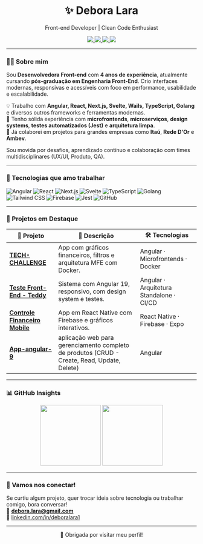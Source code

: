 <h1 align="center">✨ Debora Lara</h1>
<p align="center">Front-end Developer | Clean Code Enthusiast</p>

<p align="center">
  <a href="https://www.linkedin.com/in/deboralara/" target="_blank">
    <img src="https://img.shields.io/badge/-LinkedIn-0A66C2?style=for-the-badge&logo=linkedin&logoColor=white"/>
  </a>
  <a href="mailto:debora.lara@gmail.com">
    <img src="https://img.shields.io/badge/-Email-EA4335?style=for-the-badge&logo=gmail&logoColor=white"/>
  </a>
  <a href="https://www.linkedin.com/in/deboralara/" target="_blank">
    <img src="https://img.shields.io/badge/-Portfólio-6e40c9?style=for-the-badge&logo=web&logoColor=white"/>
  </a>
  <a href="https://drive.google.com/file/d/1Zh_qBqLsdiheaUG9XTnXSTCOoJKIcXBO/view?usp=sharing" target="_blank">
    <img src="https://img.shields.io/badge/-Currículo-111111?style=for-the-badge&logo=google-drive"/>
  </a>
</p>

---

### 👩‍💻 Sobre mim

Sou **Desenvolvedora Front-end** com **4 anos de experiência**, atualmente cursando **pós-graduação em Engenharia Front-End**. Crio interfaces modernas, responsivas e acessíveis com foco em performance, usabilidade e escalabilidade.

💡 Trabalho com **Angular, React, Next.js, Svelte, Wails, TypeScript, Golang** e diversos outros frameworks e ferramentas modernas.  
🧠 Tenho sólida experiência com **microfrontends**, **microserviços**, **design systems**, **testes automatizados (Jest)** e **arquitetura limpa**.  
🤝 Já colaborei em projetos para grandes empresas como **Itaú**, **Rede D'Or** e **Ambev**.

Sou movida por desafios, aprendizado contínuo e colaboração com times multidisciplinares (UX/UI, Produto, QA).  

---

### 🚀 Tecnologias que amo trabalhar

![Angular](https://img.shields.io/badge/-Angular-DD0031?style=flat&logo=angular&logoColor=white)
![React](https://img.shields.io/badge/-React-61DAFB?style=flat&logo=react)
![Next.js](https://img.shields.io/badge/-Next.js-000000?style=flat&logo=next.js)
![Svelte](https://img.shields.io/badge/-Svelte-FF3E00?style=flat&logo=svelte&logoColor=white)
![TypeScript](https://img.shields.io/badge/-TypeScript-3178C6?style=flat&logo=typescript)
![Golang](https://img.shields.io/badge/-Go-00ADD8?style=flat&logo=go)
![Tailwind CSS](https://img.shields.io/badge/-TailwindCSS-38B2AC?style=flat&logo=tailwind-css)
![Firebase](https://img.shields.io/badge/-Firebase-FFCA28?style=flat&logo=firebase)
![Jest](https://img.shields.io/badge/-Jest-C21325?style=flat&logo=jest)
![GitHub](https://img.shields.io/badge/-GitHub-181717?style=flat&logo=github)

---

### 📌 Projetos em Destaque

| 🌟 Projeto | 💬 Descrição | 🛠️ Tecnologias |
|-----------|--------------|----------------|
| [**TECH-CHALLENGE**](https://github.com/DeboraLara1/DeboraLara1-TECH-CHALLENGE) | App com gráficos financeiros, filtros e arquitetura MFE com Docker. | Angular · Microfrontends · Docker |
| [**Teste Front-End - Teddy**](https://github.com/DeboraLara1/teste-frontend-teddy) | Sistema com Angular 19, responsivo, com design system e testes. | Angular · Arquitetura Standalone · CI/CD |
| [**Controle Financeiro Mobile**](https://github.com/DeboraLara1/controle-financeiro-mobile) | App em React Native com Firebase e gráficos interativos. | React Native · Firebase · Expo |
| [**App-angular-9**](https://github.com/DeboraLara1/App-angular-9/blob/master/README.md) | aplicação web para gerenciamento completo de produtos (CRUD - Create, Read, Update, Delete) | Angular |

---

### 📊 GitHub Insights

<p align="center">
  <img height="160em" src="https://github-readme-stats.vercel.app/api?username=DeboraLara1&show_icons=true&theme=radical&hide_title=true"/>
  <img height="160em" src="https://github-readme-stats.vercel.app/api/top-langs/?username=DeboraLara1&layout=compact&theme=radical"/>
</p>

---

### 🤝 Vamos nos conectar!

Se curtiu algum projeto, quer trocar ideia sobre tecnologia ou trabalhar comigo, bora conversar!  
📧 **debora.lara@gmail.com**  
🔗 [linkedin.com/in/deboralara1](https://www.linkedin.com/in/deboralara1)

---

<p align="center">🖤 Obrigada por visitar meu perfil!</p>
